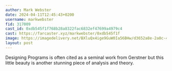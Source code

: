 ```yaml
---
author: Mark Webster
date: 2024-04-11T12:45:43+0200
username: markwebster
fid: 317009
cast_id: 0xdb545f1f768b28a8322fac6832ef47699a4979c4
cast: https://farcaster.xyz/markwebster/0xdb545f1f
image: https://imagedelivery.net/BXluQx4ige9GuW0Ia56BHw/d3652a8e-2a0c-4984-2b67-dd86ad29e900/original
layout: post
---
```


Designing Programs is often cited as a seminal work from Gerstner but this little beauty is another stunning piece of analysis and theory.

<img src='https://imagedelivery.net/BXluQx4ige9GuW0Ia56BHw/d3652a8e-2a0c-4984-2b67-dd86ad29e900/original' alt='' referrerpolicy='no-referrer'/>
